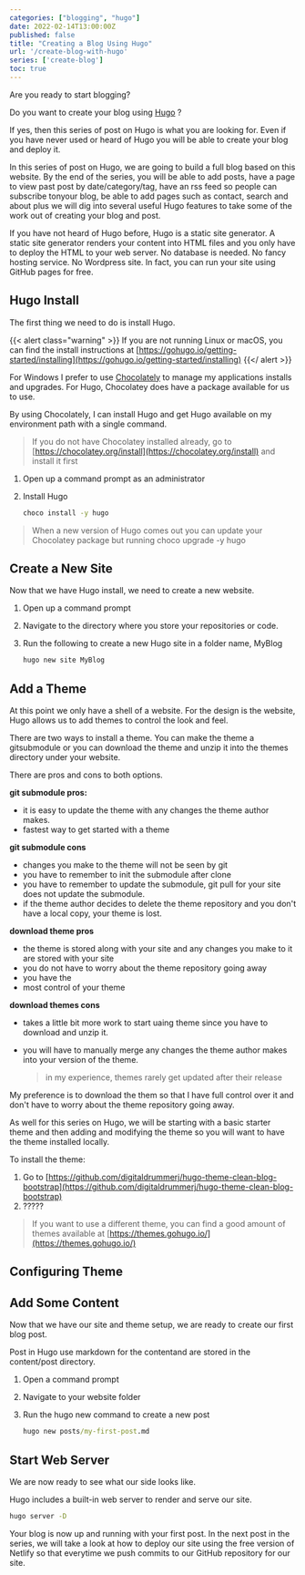 ```yaml
---
categories: ["blogging", "hugo"]
date: 2022-02-14T13:00:00Z
published: false
title: "Creating a Blog Using Hugo"
url: '/create-blog-with-hugo'
series: ['create-blog']
toc: true
---
```


Are you ready to start blogging? 

Do you want to create your blog using [Hugo](https://gohugo.io/) ?

If yes, then this series of post on Hugo is what you are looking for.  Even if you have never used or heard of Hugo you will be able to create your blog and deploy it.

In this series of post on Hugo, we are going to build a full blog based on this website.   By the end of the series, you will be able to add posts, have a page to view past post by date/category/tag, have an rss feed so people can subscribe tonyour blog, be able to add pages such as contact, search and about plus we will dig into  several useful Hugo features to take some of the work out of creating your blog and post.

If you have not heard of Hugo before, Hugo is a static site generator.  A static site generator renders your content into HTML files and you only have to deploy the HTML to your web server.  No database is needed.  No fancy hosting service.  No Wordpress site.  In fact, you can run your site using GitHub pages for free.

## Hugo Install

The first thing we need to do is install Hugo.

{{< alert class="warning" >}}
If you are not running Linux or macOS, you can find the install instructions at [https://gohugo.io/getting-started/installing](https://gohugo.io/getting-started/installing)
{{</ alert >}}

For Windows I prefer to use [Chocolately](https://chocolatey.org/install) to manage my applications installs and upgrades.  For Hugo, Chocolatey does have a package available for us to use.

By using Chocolately, I can install Hugo and get Hugo available on my environment path with a single command.

> If you do not have Chocolatey installed already, go to [https://chocolatey.org/install](https://chocolatey.org/install) and install it first

1. Open up a command prompt as an administrator
1. Install Hugo

    ```cmd
    choco install -y hugo
    ```

> When a new version of Hugo comes out you can update your Chocolatey package but running choco upgrade -y hugo
 
## Create a New Site

Now that we have Hugo install, we need to create a new website.  

1. Open up a command prompt
1. Navigate to the directory where you store your repositories or code.
1. Run the following to create a new Hugo site in a folder name, MyBlog

    ```cmd
    hugo new site MyBlog
    ```

## Add a Theme

At this point we only have a shell of a website.  For the design is the website, Hugo allows us to add themes to control the look and feel. 

There are two ways to install a theme.  You can make the theme a gitsubmodule or you can download the theme and unzip it into the themes directory under your website.

There are pros and cons to both options.

**git submodule pros:**

* it is easy to update the theme with any changes the theme author makes.
* fastest way to get started with a theme

**git submodule cons**

* changes you make to the theme will not be seen by git
* you have to remember to init the submodule after clone
* you have to remember to update the submodule, git pull for your site does not update the submodule.
* if the theme author decides to delete the theme repository and you don't have a local copy, your theme is lost.

**download theme pros**

* the theme is stored along with your site and any changes you make to it are stored with your site
 * you do not have to worry about the theme repository going away
 * you have the 
 * most control of your theme

**download themes cons**

* takes a little bit more work to start uaing theme since you have to download and unzip it.
* you will have to manually merge any changes the theme author makes into your version of the theme.  

    > in my experience, themes rarely get updated after their release

My preference is to download the them so that I have full control over it and don't have to worry about the theme repository going away.

As well for this series on Hugo, we will be starting with a basic starter theme and then adding and modifying the theme so you will want to have the theme installed locally.

To install the theme:

1. Go to [https://github.com/digitaldrummerj/hugo-theme-clean-blog-bootstrap](https://github.com/digitaldrummerj/hugo-theme-clean-blog-bootstrap)
1. ?????

> If you want to use a different theme, you can find a good amount of themes available at [https://themes.gohugo.io/](https://themes.gohugo.io/)

## Configuring Theme

## Add Some Content

Now that we have our site and theme setup, we 
are ready to create our first blog post.

Post in Hugo use markdown for the contentand are stored in the content/post directory.

1. Open a command prompt  
1. Navigate to your website folder
1.  Run the hugo new command to create a new post

    ```cmd
    hugo new posts/my-first-post.md
    ```

## Start Web Server

We are now ready to see what our side looks like. 

Hugo includes a built-in web server to render and serve our site. 

```cmd
hugo server -D
```

Your blog is now up and running with your first post.  In the next post in the series, we will take a look at how to deploy our site using the free version of Netlify so that everytime we push commits to our GitHub repository for our site.
